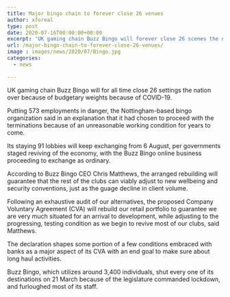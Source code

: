 ```yaml
---
title: Major bingo chain to forever close 26 venues
author: xforeal 
type: post
date: 2020-07-16T00:00:00+00:00
excerpt: 'UK gaming chain Buzz Bingo will forever close 26 scenes the nation over because of monetary weights because of COVID-19 '
url: /major-bingo-chain-to-forever-close-26-venues/
image : images/news/2020/07/Bingo.jpg
categories:
  - news

---
```

UK gaming chain Buzz Bingo will for all time close 26 settings the nation over because of budgetary weights because of COVID-19. 

Putting 573 employments in danger, the Nottingham-based bingo organization said in an explanation that it had chosen to proceed with the terminations because of an unreasonable working condition for years to come. 

Its staying 91 lobbies will keep exchanging from 6 August, per governments staged reviving of the economy, with the Buzz Bingo online business proceeding to exchange as ordinary. 

According to Buzz Bingo CEO Chris Matthews, the arranged rebuilding will guarantee that the rest of the clubs can viably adjust to new wellbeing and security conventions, just as the guage decline in client volume. 

Following an exhaustive audit of our alternatives, the proposed Company Voluntary Agreement (CVA) will rebuild our retail portfolio to guarantee we are very much situated for an arrival to development, while adjusting to the progressing, testing condition as we begin to revive most of our clubs, said Matthews. 

The declaration shapes some portion of a few conditions embraced with banks as a major aspect of its CVA with an end goal to make sure about long haul activities. 

Buzz Bingo, which utilizes around 3,400 individuals, shut every one of its destinations on 21 March because of the legislature commanded lockdown, and furloughed most of its staff.